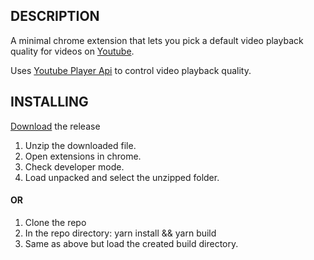 ## DESCRIPTION

A minimal chrome extension that lets you pick a default video playback quality for videos on [Youtube](youtube.com).

Uses [Youtube Player Api](https://developers.google.com/youtube/iframe_api_reference) to control video playback quality.

## INSTALLING

[Download](https://github.com/ollanket/chrome-extension-youtube-default-quality/releases/latest/download/build.zip) the release

1. Unzip the downloaded file.
2. Open extensions in chrome.
3. Check developer mode.
4. Load unpacked and select the unzipped folder.

#### OR

1. Clone the repo
2. In the repo directory: yarn install && yarn build
3. Same as above but load the created build directory.

